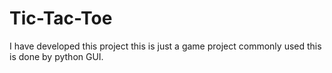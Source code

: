 # Tic-Tac-Toe
I have developed this project this is just a game project commonly used this is done by python GUI.
